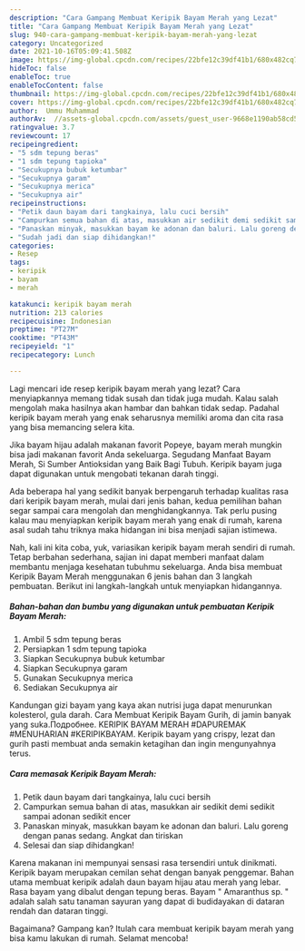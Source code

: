 ```yaml
---
description: "Cara Gampang Membuat Keripik Bayam Merah yang Lezat"
title: "Cara Gampang Membuat Keripik Bayam Merah yang Lezat"
slug: 940-cara-gampang-membuat-keripik-bayam-merah-yang-lezat
category: Uncategorized
date: 2021-10-16T05:09:41.508Z
image: https://img-global.cpcdn.com/recipes/22bfe12c39df41b1/680x482cq70/keripik-bayam-merah-foto-resep-utama.jpg
hideToc: false
enableToc: true
enableTocContent: false
thumbnail: https://img-global.cpcdn.com/recipes/22bfe12c39df41b1/680x482cq70/keripik-bayam-merah-foto-resep-utama.jpg
cover: https://img-global.cpcdn.com/recipes/22bfe12c39df41b1/680x482cq70/keripik-bayam-merah-foto-resep-utama.jpg
author:  Ummu Muhammad
authorAv:  //assets-global.cpcdn.com/assets/guest_user-9668e1190ab58cd58d666d5934e79c79da2e02f4421a6ed9abc4b163da97d6e7.png
ratingvalue: 3.7
reviewcount: 17
recipeingredient:
- "5 sdm tepung beras"
- "1 sdm tepung tapioka"
- "Secukupnya bubuk ketumbar"
- "Secukupnya garam"
- "Secukupnya merica"
- "Secukupnya air"
recipeinstructions:
- "Petik daun bayam dari tangkainya, lalu cuci bersih"
- "Campurkan semua bahan di atas, masukkan air sedikit demi sedikit sampai adonan sedikit encer"
- "Panaskan minyak, masukkan bayam ke adonan dan baluri. Lalu goreng dengan panas sedang. Angkat dan tiriskan"
- "Sudah jadi dan siap dihidangkan!"
categories:
- Resep
tags:
- keripik
- bayam
- merah

katakunci: keripik bayam merah 
nutrition: 213 calories
recipecuisine: Indonesian
preptime: "PT27M"
cooktime: "PT43M"
recipeyield: "1"
recipecategory: Lunch

---
```



Lagi mencari ide resep keripik bayam merah yang lezat? Cara menyiapkannya memang tidak susah dan tidak juga mudah. Kalau salah mengolah maka hasilnya akan hambar dan bahkan tidak sedap. Padahal keripik bayam merah yang enak seharusnya memiliki aroma dan cita rasa yang bisa memancing selera kita.


Jika bayam hijau adalah makanan favorit Popeye, bayam merah mungkin bisa jadi makanan favorit Anda sekeluarga. Segudang Manfaat Bayam Merah, Si Sumber Antioksidan yang Baik Bagi Tubuh. Keripik bayam juga dapat digunakan untuk mengobati tekanan darah tinggi.

Ada beberapa hal yang sedikit banyak berpengaruh terhadap kualitas rasa dari keripik bayam merah, mulai dari jenis bahan, kedua pemilihan bahan segar sampai cara mengolah dan menghidangkannya. Tak perlu pusing kalau mau menyiapkan keripik bayam merah yang enak di rumah, karena asal sudah tahu triknya maka hidangan ini bisa menjadi sajian istimewa.


Nah, kali ini kita coba, yuk, variasikan keripik bayam merah sendiri di rumah. Tetap berbahan sederhana, sajian ini dapat memberi manfaat dalam membantu menjaga kesehatan tubuhmu sekeluarga. Anda bisa membuat Keripik Bayam Merah menggunakan 6 jenis bahan dan 3 langkah pembuatan. Berikut ini langkah-langkah untuk menyiapkan hidangannya.

<!--inarticleads1-->

##### Bahan-bahan dan bumbu yang digunakan untuk pembuatan Keripik Bayam Merah:

1. Ambil 5 sdm tepung beras
1. Persiapkan 1 sdm tepung tapioka
1. Siapkan Secukupnya bubuk ketumbar
1. Siapkan Secukupnya garam
1. Gunakan Secukupnya merica
1. Sediakan Secukupnya air


Kandungan gizi bayam yang kaya akan nutrisi juga dapat menurunkan kolesterol, gula darah. Cara Membuat Keripik Bayam Gurih, di jamin banyak yang suka.Подробнее. KERIPIK BAYAM MERAH #DAPUREMAK #MENUHARIAN #KERIPIKBAYAM. Keripik bayam yang crispy, lezat dan gurih pasti membuat anda semakin ketagihan dan ingin mengunyahnya terus. 

<!--inarticleads2-->

##### Cara memasak Keripik Bayam Merah:

1. Petik daun bayam dari tangkainya, lalu cuci bersih
1. Campurkan semua bahan di atas, masukkan air sedikit demi sedikit sampai adonan sedikit encer
1. Panaskan minyak, masukkan bayam ke adonan dan baluri. Lalu goreng dengan panas sedang. Angkat dan tiriskan
1. Selesai dan siap dihidangkan!

Karena makanan ini mempunyai sensasi rasa tersendiri untuk dinikmati. Keripik bayam merupakan cemilan sehat dengan banyak penggemar. Bahan utama membuat keripik adalah daun bayam hijau atau merah yang lebar. Rasa bayam yang dibalut dengan tepung beras. Bayam &#34; Amaranthus sp. &#34; adalah salah satu tanaman sayuran yang dapat di budidayakan di dataran rendah dan dataran tinggi. 

Bagaimana? Gampang kan? Itulah cara membuat keripik bayam merah yang bisa kamu lakukan di rumah. Selamat mencoba!
